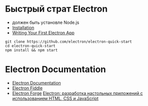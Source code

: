 # Быстрый страт Electron

- должен быть установле Node.js
- [Installation](https://www.electronjs.org/docs/tutorial/installation)
- [Writing Your First Electron App](https://www.electronjs.org/docs/tutorial/first-app)
```
git clone https://github.com/electron/electron-quick-start
cd electron-quick-start
npm install && npm start
```

# Electron Documentation
- [Electron Documentation](https://www.electronjs.org/docs)
- [Electron Fiddle](https://www.electronjs.org/fiddle)
- [Electron Forge](https://www.electronforge.io/)
	[Electron: разработка настольных приложений с использованием HTML, CSS и JavaScript](https://habr.com/ru/company/ruvds/blog/436466/)